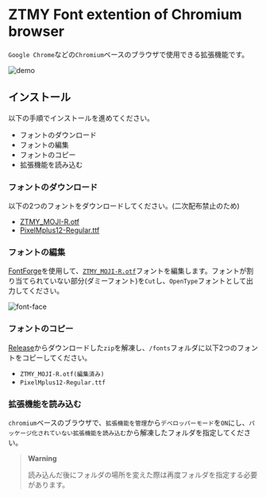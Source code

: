 # ZTMY Font extention of Chromium browser

`Google Chrome`などの`Chromium`ベースのブラウザで使用できる拡張機能です。

![demo](https://www.dropbox.com/s/cjmv445qm9fst69/demo.png?raw=1)

## インストール

以下の手順でインストールを進めてください。

- フォントのダウンロード
- フォントの編集
- フォントのコピー
- 拡張機能を読み込む

### フォントのダウンロード

以下の2つのフォントをダウンロードしてください。(二次配布禁止のため)

- [ZTMY_MOJI-R.otf](https://zutomayo.net/font/)
- [PixelMplus12-Regular.ttf](https://itouhiro.hatenablog.com/entry/20130602/font)

### フォントの編集

[FontForge](https://fontforge.org/)を使用して、[`ZTMY_MOJI-R.otf`](https://zutomayo.net/font/)フォントを編集します。フォントが割り当てられていない部分(ダミーフォント)を`Cut`し、`OpenType`フォントとして出力してください。

![font-face](https://www.dropbox.com/s/6gjti8nbmho96gp/font-face.png?raw=1)

### フォントのコピー

[Release](https://github.com/wiyco/ZTMY-font-chromium/releases)からダウンロードした`zip`を解凍し、`/fonts`フォルダに以下2つのフォントをコピーしてください。

- `ZTMY_MOJI-R.otf(編集済み)`
- `PixelMplus12-Regular.ttf`

### 拡張機能を読み込む

`chromium`ベースのブラウザで、`拡張機能を管理`から`デベロッパーモード`を`ON`にし、`パッケージ化されていない拡張機能を読み込む`から解凍したフォルダを指定してください。

> **Warning**
> 
> 読み込んだ後にフォルダの場所を変えた際は再度フォルダを指定する必要があります。
